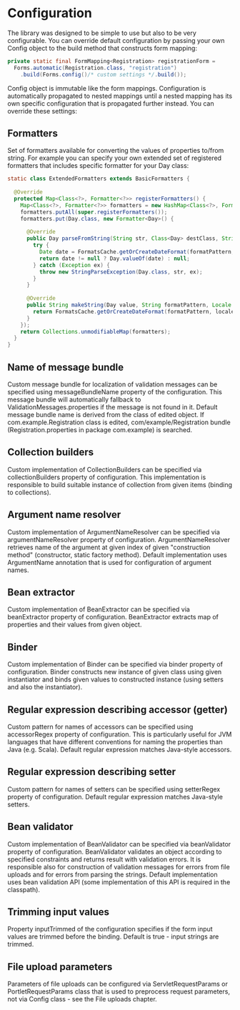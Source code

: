 # Configuration

The library was designed to be simple to use but also to be very configurable. You can override default configuration by passing your own Config object to the build method that constructs form mapping:

```java
private static final FormMapping<Registration> registrationForm =
  Forms.automatic(Registration.class, "registration")
    .build(Forms.config()/* custom settings */.build());
```

Config object is immutable like the form mappings. Configuration is automatically propagated to nested mappings until a nested mapping has its own specific configuration that is propagated further instead. You can override these settings:

## Formatters

Set of formatters available for converting the values of properties to/from string. For example you can specify your own extended set of registered formatters that includes specific formatter for your Day class:

```java
static class ExtendedFormatters extends BasicFormatters {
		
  @Override
  protected Map<Class<?>, Formatter<?>> registerFormatters() {
    Map<Class<?>, Formatter<?>> formatters = new HashMap<Class<?>, Formatter<?>>();
    formatters.putAll(super.registerFormatters());
    formatters.put(Day.class, new Formatter<Day>() {
    
      @Override
      public Day parseFromString(String str, Class<Day> destClass, String formatPattern, Locale locale) {
        try {
	      Date date = FormatsCache.getOrCreateDateFormat(formatPattern, locale).parse(str);
	      return date != null ? Day.valueOf(date) : null;
        } catch (Exception ex) {
          throw new StringParseException(Day.class, str, ex);
        }
      }
				
      @Override
      public String makeString(Day value, String formatPattern, Locale locale) {
        return FormatsCache.getOrCreateDateFormat(formatPattern, locale).format(value);
      }
    });
    return Collections.unmodifiableMap(formatters);
  }
}
```

## Name of message bundle

Custom message bundle for localization of validation messages can be specified using messageBundleName property of the configuration. This message bundle will automatically fallback to ValidationMessages.properties if the message is not found in it. Default message bundle name is derived from the class of edited object. If com.example.Registration class is edited, com/example/Registration bundle (Registration.properties in package com.example) is searched.

## Collection builders

Custom implementation of CollectionBuilders can be specified via collectionBuilders property of configuration. This implementation is responsible to build suitable instance of collection from given items (binding to collections).

## Argument name resolver

Custom implementation of ArgumentNameResolver can be specified via argumentNameResolver property of configuration. ArgumentNameResolver retrieves name of the argument at given index of given "construction method" (constructor, static factory method). Default implementation uses ArgumentName annotation that is used for configuration of argument names.

## Bean extractor

Custom implementation of BeanExtractor can be specified via beanExtractor property of configuration. BeanExtractor extracts map of properties and their values from given object.

## Binder

Custom implementation of Binder can be specified via binder property of configuration. Binder constructs new instance of given class using given instantiator and binds given values to constructed instance (using setters and also the instantiator).

## Regular expression describing accessor (getter)

Custom pattern for names of accessors can be specified using accessorRegex property of configuration. This is particularly useful for JVM languages that have different conventions for naming the properties than Java (e.g. Scala). Default regular expression matches Java-style accessors.

## Regular expression describing setter

Custom pattern for names of setters can be specified using setterRegex property of configuration. Default regular expression matches Java-style setters.

## Bean validator

Custom implementation of BeanValidator can be specified via beanValidator property of configuration. BeanValidator validates an object according to specified constraints and returns result with validation errors. It is responsible also for construction of validation messages for errors from file uploads and for errors from parsing the strings. Default implementation uses bean validation API (some implementation of this API is required in the classpath).

## Trimming input values

Property inputTrimmed of the configuration specifies if the form input values are trimmed before the binding. Default is true - input strings are trimmed.

## File upload parameters

Parameters of file uploads can be configured via ServletRequestParams or PortletRequestParams class that is used to preprocess request parameters, not via Config class - see the File uploads chapter.
